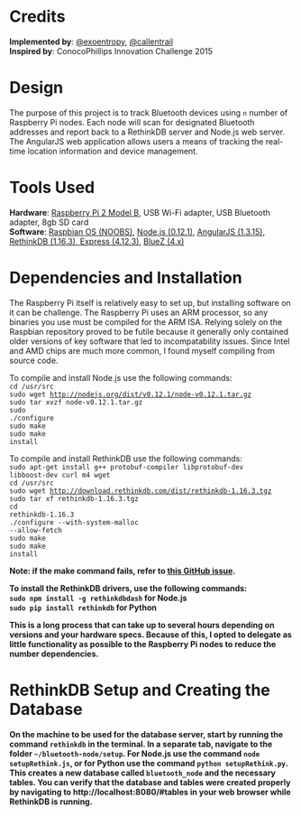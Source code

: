 Credits
=======
<b>Implemented by</b>: <a href="https://github.com/exoentropy/">@exoentropy</a>, <a href="https://github.com/callentrail/">@callentrail</a><br>
<b>Inspired by</b>: ConocoPhillips Innovation Challenge 2015

Design
======
The purpose of this project is to track Bluetooth devices using <code>n</code> number of Raspberry Pi nodes. Each node will scan for designated Bluetooth addresses and report back to a RethinkDB server and Node.js web server. The AngularJS web application allows users a means of tracking the real-time location information and device management.

Tools Used
==========
<b>Hardware</b>: <a href="http://www.raspberrypi.org/products/raspberry-pi-2-model-b/">Raspberry Pi 2 Model B</a>, USB Wi-Fi adapter, USB Bluetooth adapter, 8gb SD card<br>
<b>Software</b>: <a href="http://www.raspberrypi.org/help/noobs-setup/">Raspbian OS (NOOBS)</a>, <a href="https://nodejs.org/">Node.js (0.12.1)</a>, <a href="https://angularjs.org/">AngularJS (1.3.15), <a href="http://rethinkdb.com/">RethinkDB (1.16.3), <a href="http://expressjs.com/">Express (4.12.3)</a>, <a href="http://www.bluez.org/">BlueZ (4.x)</a>

Dependencies and Installation
=============================
The Raspberry Pi itself is relatively easy to set up, but installing software on it can be challenge. The Raspberry Pi uses an ARM processor, so any binaries you use must be compiled for the ARM ISA. Relying solely on the Raspbian repository proved to be futile because it generally only contained older versions of key software that led to incompatability issues. Since Intel and AMD chips are much more common, I found myself compiling from source code.

To compile and install Node.js use the following commands:<br>
<code>cd /usr/src</code><br>
<code>sudo wget http://nodejs.org/dist/v0.12.1/node-v0.12.1.tar.gz</code><br>
<code>sudo tar xvzf node-v0.12.1.tar.gz</code><br>
<code>sudo ./configure</code><br>
<code>sudo make</code><br>
<code>sudo make install</code><br>

To compile and install RethinkDB use the following commands:<br>
<code>sudo apt-get install g++ protobuf-compiler libprotobuf-dev libboost-dev curl m4 wget</code><br>
<code>cd /usr/src</code><br>
<code>sudo wget http://download.rethinkdb.com/dist/rethinkdb-1.16.3.tgz</code><br>
<code>sudo tar xf rethinkdb-1.16.3.tgz</code><br>
<code>cd rethinkdb-1.16.3</code><br>
<code>./configure --with-system-malloc --allow-fetch</code><br>
<code>sudo make</code><br>
<code>sudo make install</code><br>

<b>Note: if the make command fails, refer to <a href="https://github.com/rethinkdb/rethinkdb/issues/2193">this GitHub issue</a>.<br>

To install the RethinkDB drivers, use the following commands:<br>
<code>sudo npm install -g rethinkdbdash</code> for Node.js<br>
<code>sudo pip install rethinkdb</code> for Python

This is a long process that can take up to several hours depending on versions and your hardware specs. Because of this, I opted to delegate as little functionality as possible to the Raspberry Pi nodes to reduce the number dependencies.

RethinkDB Setup and Creating the Database
=========================================
On the machine to be used for the database server, start by running the command <code>rethinkdb</code> in the terminal. In a separate tab, navigate to the folder <code>~/bluetooth-node/setup</code>. For Node.js use the command <code>node setupRethink.js</code>, or for Python use the command <code>python setupRethink.py</code>. This creates a new database called <code>bluetooth_node</code> and the necessary tables. You can verify that the database and tables were created properly by navigating to http://localhost:8080/#tables in your web browser while RethinkDB is running.
